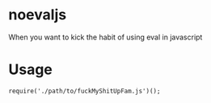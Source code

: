 # noevaljs
When you want to kick the habit of using eval in javascript

# Usage
`require('./path/to/fuckMyShitUpFam.js')();`